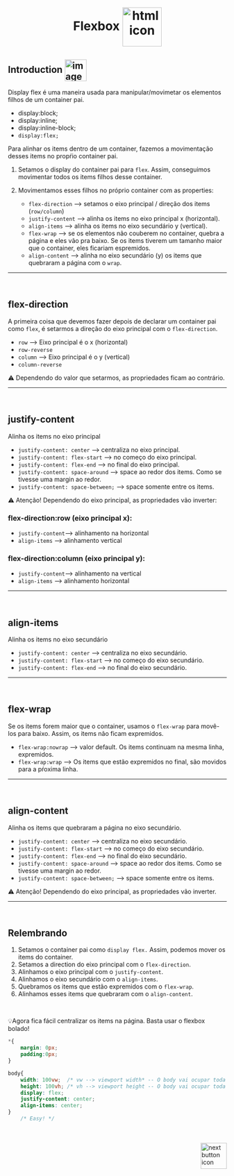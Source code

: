 <h1 align="center">
    Flexbox
    <img src="https://cdn-icons-png.flaticon.com/512/210/210561.png" alt="html icon" width="90px" align="center" >
</h1>

## Introduction <img src="https://cdn-icons-png.flaticon.com/512/1436/1436664.png" alt="imagem" width="50px" align="center">

Display flex é uma maneira usada para manipular/movimetar os elementos filhos de um container pai.

- display:block;
- display:inline;
- display:inline-block;
- `display:flex;`

Para alinhar os items dentro de um container, fazemos a movimentação desses items no propŕio container pai.

1. Setamos o display do container pai para `flex`. Assim, conseguimos movimentar todos os items filhos desse container.
2. Movimentamos esses filhos no próprio container com as properties:

   - `flex-direction` --> setamos o eixo principal / direção dos items (`row/column`)
   - `justify-content` --> alinha os items no eixo principal x (horizontal).
   - `align-items` --> alinha os items no eixo secundário y (vertical).
   - `flex-wrap` --> se os elementos não couberem no container, quebra a página e eles vão pra baixo. Se os items tiverem um tamanho maior que o container, eles ficariam espremidos.
   - `align-content` --> alinha no eixo secundário (y) os items que quebraram a página com o `wrap`.

<hr>
<br> 

## flex-direction
A primeira coisa que devemos fazer depois de declarar um container pai como `flex`, é setarmos a direção do eixo principal com o `flex-direction`.

- `row` --> Eixo principal é o x (horizontal)
- `row-reverse`
- `column` --> Eixo principal é o y (vertical)
- `column-reverse`


:warning: Dependendo do valor que setarmos, as propriedades ficam ao contrário.

<hr>
<br>

## justify-content
Alinha os items no eixo principal

- `justify-content: center` --> centraliza no eixo principal.
- `justify-content: flex-start` --> no começo do eixo principal.
- `justify-content: flex-end` --> no final do eixo principal.
- `justify-content: space-around` --> space ao redor dos items. Como se tivesse uma margin ao redor.
- `justify-content: space-between;` --> space somente entre os items.


:warning: Atenção! Dependendo do eixo principal, as propriedades vão inverter:

### flex-direction:row (eixo principal x):
- `justify-content`--> alinhamento na horizontal
- `align-items` --> alinhamento vertical

### flex-direction:column (eixo principal y):
- `justify-content`--> alinhamento na vertical
- `align-items` --> alinhamento horizontal


<hr>
<br>

## align-items
Alinha os items no eixo secundário

- `justify-content: center` --> centraliza no eixo secundário.
- `justify-content: flex-start` --> no começo do eixo secundário.
- `justify-content: flex-end` --> no final do eixo secundário.

<hr>
<br>

## flex-wrap
Se os items forem maior que o container, usamos o `flex-wrap` para movê-los para baixo. Assim, os items não ficam expremidos.

- `flex-wrap:nowrap` --> valor default. Os items continuam na mesma linha, expremidos.
- `flex-wrap:wrap` --> Os items que estão expremidos no final, são movidos para a pŕoxima linha.

<hr>
<br>

## align-content
Alinha os items que quebraram a página no eixo secundário.

- `justify-content: center` --> centraliza no eixo secundário.
- `justify-content: flex-start` --> no começo do eixo secundário.
- `justify-content: flex-end` --> no final do eixo secundário.
- `justify-content: space-around` --> space ao redor dos items. Como se tivesse uma margin ao redor.
- `justify-content: space-between;` --> space somente entre os items.

:warning: Atenção! Dependendo do eixo principal, as propriedades vão inverter.

<hr>
<br>

## Relembrando

1. Setamos o container pai como `display flex.` Assim, podemos mover os items do container.
2. Setamos a direction do eixo principal com o `flex-direction`.
3. Alinhamos o eixo principal com o `justify-content`.
4. Alinhamos o eixo secundário com o `align-items`.
5. Quebramos os items que estão expremidos com o `flex-wrap`.
6. Alinhamos esses items que quebraram  com o `align-content`.

<br>

:bulb:Agora fica fácil centralizar os items na página. Basta usar o flexbox bolado!

```css
*{
    margin: 0px;
    padding:0px;
}

body{
    width: 100vw;  /* vw --> viewport width* -- O body vai ocupar toda a width da tela */
    height: 100vh; /* vh --> viewport height -- O body vai ocupar toda o height da tela */
    display: flex;
    justify-content: center;
    align-items: center;
}
    /* Easy! */
```

<!-- Next page button-->
<br>
<br>

<a href="https://github.com/lGabrielDev/01.html_css/blob/main/2.CSS/5.css_variables/css_variables.md">
    <img src="https://cdn-icons-png.flaticon.com/512/5553/5553581.png" alt="next button icon" width="60px" align="right">
</a>